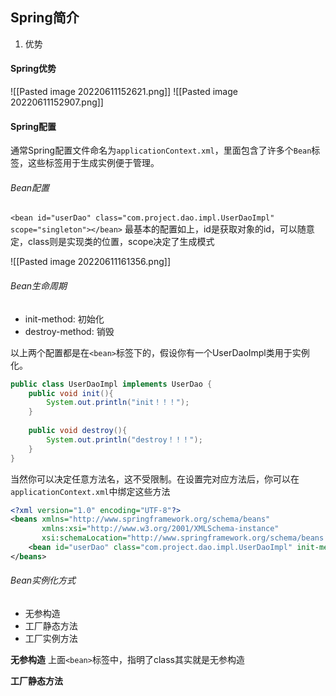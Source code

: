 ## Spring简介
1. 优势

#### Spring优势
![[Pasted image 20220611152621.png]]
![[Pasted image 20220611152907.png]]

#### Spring配置
通常Spring配置文件命名为`applicationContext.xml`，里面包含了许多个`Bean`标签，这些标签用于生成实例便于管理。
###### Bean配置
`<bean id="userDao" class="com.project.dao.impl.UserDaoImpl" scope="singleton"></bean>`
最基本的配置如上，id是获取对象的id，可以随意定，class则是实现类的位置，scope决定了生成模式

![[Pasted image 20220611161356.png]]

###### Bean生命周期
- init-method: 初始化
- destroy-method: 销毁

以上两个配置都是在`<bean>`标签下的，假设你有一个UserDaoImpl类用于实例化。

```java
public class UserDaoImpl implements UserDao {  
    public void init(){  
        System.out.println("init！！！");  
    }  
  
    public void destroy(){  
        System.out.println("destroy！！！");  
    }  
}
```
当然你可以决定任意方法名，这不受限制。在设置完对应方法后，你可以在`applicationContext.xml`中绑定这些方法

```xml
<?xml version="1.0" encoding="UTF-8"?>  
<beans xmlns="http://www.springframework.org/schema/beans"  
       xmlns:xsi="http://www.w3.org/2001/XMLSchema-instance"  
       xsi:schemaLocation="http://www.springframework.org/schema/beans http://www.springframework.org/schema/beans/spring-beans.xsd">  
    <bean id="userDao" class="com.project.dao.impl.UserDaoImpl" init-method="init" destroy-method="destroy"></bean>  
</beans>
```

###### Bean实例化方式
- 无参构造
- 工厂静态方法
- 工厂实例方法

**无参构造**
上面`<bean>`标签中，指明了class其实就是无参构造

**工厂静态方法**
